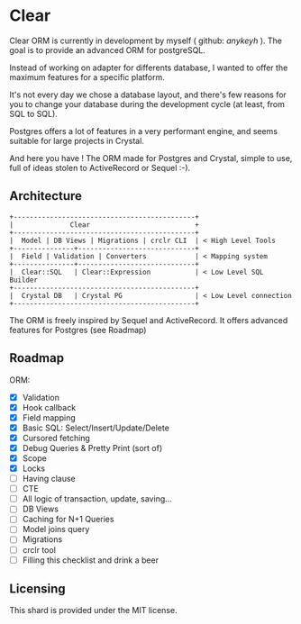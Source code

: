 # Clear

Clear ORM is currently in development by myself ( github: _anykeyh_ ).
The goal is to provide an advanced ORM for postgreSQL.

Instead of working on adapter for differents database, I wanted to offer the
maximum features for a specific platform.

It's not every day we chose a database layout, and there's few reasons for you
to change your database during the development cycle (at least, from SQL to SQL).

Postgres offers a lot of features in a very performant engine, and seems suitable
for large projects in Crystal.

And here you have ! The ORM made for Postgres and Crystal, simple to use, full
of ideas stolen to ActiveRecord or Sequel :-).

## Architecture

```text
+---------------------------------------------+
|              Clear                          +
+---------------------------------------------+
|  Model | DB Views | Migrations | crclr CLI  | < High Level Tools
+---------------+-----------------------------+
|  Field | Validation | Converters            | < Mapping system
+---------------+-----------------------------+
|  Clear::SQL   | Clear::Expression           | < Low Level SQL Builder
+---------------------------------------------+
|  Crystal DB   | Crystal PG                  | < Low Level connection
+---------------------------------------------+
```

The ORM is freely inspired by Sequel and ActiveRecord.
It offers advanced features for Postgres (see Roadmap)

## Roadmap

ORM:

- [X] Validation
- [X] Hook callback
- [X] Field mapping
- [X] Basic SQL: Select/Insert/Update/Delete
- [X] Cursored fetching
- [X] Debug Queries & Pretty Print (sort of)
- [X] Scope
- [X] Locks
- [ ] Having clause
- [ ] CTE
- [ ] All logic of transaction, update, saving...
- [ ] DB Views
- [ ] Caching for N+1 Queries
- [ ] Model joins query
- [ ] Migrations
- [ ] crclr tool
- [ ] Filling this checklist and drink a beer

## Licensing

This shard is provided under the MIT license.